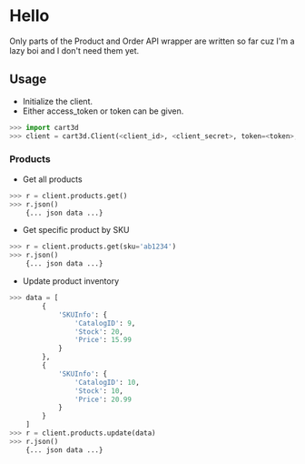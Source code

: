 # Hello
Only parts of the Product and Order API wrapper are written so far cuz I'm a lazy boi and I don't need them yet.

## Usage

- Initialize the client.
- Either access_token or token can be given.
```python
>>> import cart3d
>>> client = cart3d.Client(<client_id>, <client_secret>, token=<token>, access_token=<access_token>, secureURL=<secureURL>)
```

### Products

- Get all products
```python
>>> r = client.products.get()
>>> r.json()
    {... json data ...}
```

- Get specific product by SKU
```python
>>> r = client.products.get(sku='ab1234')
>>> r.json()
    {... json data ...}
```

- Update product inventory
```python
>>> data = [
        {
            'SKUInfo': {
                'CatalogID': 9,
                'Stock': 20,
                'Price': 15.99
            }
        },
        {
            'SKUInfo': {
                'CatalogID': 10,
                'Stock': 10,
                'Price': 20.99
            }
        }
    ]
>>> r = client.products.update(data)
>>> r.json()
    {... json data ...}
```